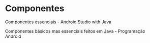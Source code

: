 # Componentes
Componentes essenciais - Android Studio with Java


Componentes básicos mas essenciais feitos em Java - Programação Android

